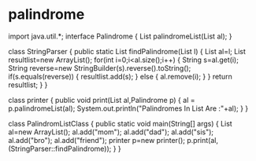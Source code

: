 # palindrome
import java.util.*;
interface Palindrome
{
  List palindromeList(List al);
}

class StringParser
{
public static List findPalindrome(List l)
{
List<String> al=l;
List<String> resultlist=new ArrayList<String>();
for(int i=0;i<al.size();i++)
{
String s=al.get(i);
String reverse=new StringBuilder(s).reverse().toString();
if(s.equals(reverse))
{
resultlist.add(s);
}
else
{
al.remove(i);
}
}
return resultlist;
}
}

class printer
{
public void print(List al,Palindrome p)
{
al = p.palindromeList(al);
System.out.println("Palindromes In List Are :"+al);
}
}

 class PalindromListClass
{
public static void main(String[] args)
{
List<String> al=new ArrayList<String>();
al.add("mom");
al.add("dad");
al.add("sis");
al.add("bro");
al.add("friend");
printer p=new printer();
p.print(al,(StringParser::findPalindrome));
}
}
